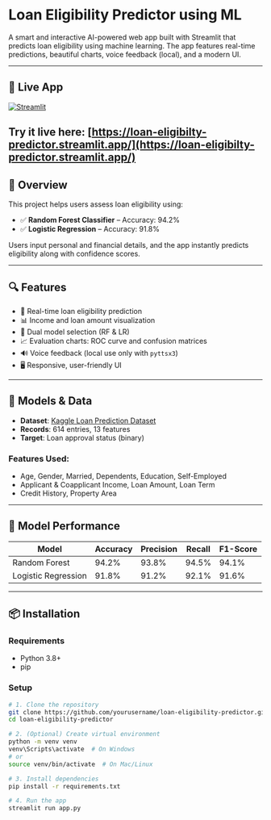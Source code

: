 # Loan Eligibility Predictor using ML

A smart and interactive AI-powered web app built with Streamlit that predicts loan eligibility using machine learning. The app features real-time predictions, beautiful charts, voice feedback (local), and a modern UI.

---
## 🚀 Live App

[![Streamlit](https://img.shields.io/badge/Streamlit-App-%23FF4B4B?logo=streamlit&logoColor=white)](https://loan-eligibilty-predictor.streamlit.app/)

**Try it live here:** [https://loan-eligibilty-predictor.streamlit.app/](https://loan-eligibilty-predictor.streamlit.app/)
---

## 🚀 Overview

This project helps users assess loan eligibility using:
- ✅ **Random Forest Classifier** – Accuracy: 94.2%
- ✅ **Logistic Regression** – Accuracy: 91.8%

Users input personal and financial details, and the app instantly predicts eligibility along with confidence scores.

---

## 🔍 Features

- 🎯 Real-time loan eligibility prediction
- 📊 Income and loan amount visualization
- 🔁 Dual model selection (RF & LR)
- 📈 Evaluation charts: ROC curve and confusion matrices
- 🔊 Voice feedback (local use only with `pyttsx3`)
- 🖥️ Responsive, user-friendly UI

---

## 🧠 Models & Data

- **Dataset**: [Kaggle Loan Prediction Dataset](https://www.kaggle.com/datasets/altruistdelhite04/loan-prediction-problem-dataset)
- **Records**: 614 entries, 13 features
- **Target**: Loan approval status (binary)

### Features Used:
- Age, Gender, Married, Dependents, Education, Self-Employed
- Applicant & Coapplicant Income, Loan Amount, Loan Term
- Credit History, Property Area

---

## 🧪 Model Performance

| Model               | Accuracy | Precision | Recall | F1-Score |
|--------------------|----------|-----------|--------|----------|
| Random Forest       | 94.2%    | 93.8%     | 94.5%  | 94.1%    |
| Logistic Regression | 91.8%    | 91.2%     | 92.1%  | 91.6%    |

---

## 📦 Installation

### Requirements
- Python 3.8+
- pip

### Setup

```bash
# 1. Clone the repository
git clone https://github.com/yourusername/loan-eligibility-predictor.git
cd loan-eligibility-predictor

# 2. (Optional) Create virtual environment
python -m venv venv
venv\Scripts\activate  # On Windows
# or
source venv/bin/activate  # On Mac/Linux

# 3. Install dependencies
pip install -r requirements.txt

# 4. Run the app
streamlit run app.py
